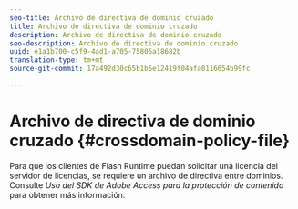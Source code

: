 ```yaml
---
seo-title: Archivo de directiva de dominio cruzado
title: Archivo de directiva de dominio cruzado
description: Archivo de directiva de dominio cruzado
seo-description: Archivo de directiva de dominio cruzado
uuid: e1a1b700-c5f9-4ad1-a705-75805a18682b
translation-type: tm+mt
source-git-commit: 17a492d30c65b1b5e12419f04afa0116654b99fc

---
```



# Archivo de directiva de dominio cruzado {#crossdomain-policy-file}

Para que los clientes de Flash Runtime puedan solicitar una licencia del servidor de licencias, se requiere un archivo de directiva entre dominios. Consulte *Uso del SDK de Adobe Access para la protección de contenido* para obtener más información.
